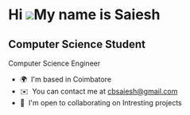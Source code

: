 Hi ![](https://user-images.githubusercontent.com/18350557/176309783-0785949b-9127-417c-8b55-ab5a4333674e.gif)My name is Saiesh
==============================================================================================================================

Computer Science Student
------------------------

Computer Science Engineer

* 🌍  I'm based in Coimbatore
* ✉️  You can contact me at [cbsaiesh@gmail.com](mailto:cbsaiesh@gmail.com)
* 🤝  I'm open to collaborating on Intresting projects

